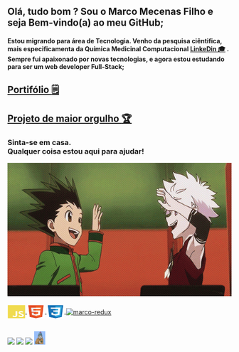 ## Olá, tudo bom ? Sou o Marco Mecenas Filho e seja Bem-vindo(a) ao  meu GitHub;

#### Estou migrando para área de Tecnologia. Venho da  pesquisa ciêntifica,  mais especificamenta da Química Medicinal Computacional <a href="https://www.linkedin.com/in/marcomecenasfilho/" target="_blank">LinkeDin :mortar_board:</a> . Sempre fui apaixonado por novas tecnologias, e agora estou estudando para ser um web developer Full-Stack;
## <a href="https://marcomecenasfilho.herokuapp.com/" target="_blank">Portifólio 	:spiral_notepad:</a>
## <a href="https://github.com/MarcoMecenasFilho/receitasshowshow" target="_blank">Projeto de maior orgulho :trophy:</a>

### Sinta-se em casa.<br> Qualquer coisa estou aqui para ajudar!

<div>
  <a href="https://github.com/MarcoMecenasFilho">
  <img height="300" width="600" alt="hunter" src="hunter.gif">
</div>


  <div style="display: inline_block"><br>
  <img align="center" alt="marco-Js" height="30" width="40" src="https://raw.githubusercontent.com/devicons/devicon/master/icons/javascript/javascript-plain.svg">
  <img align="center" alt="marco-HTML" height="30" width="40" src="https://raw.githubusercontent.com/devicons/devicon/master/icons/html5/html5-original.svg">
  <img align="center" alt="marco-CSS" height="30" width="40" src="https://raw.githubusercontent.com/devicons/devicon/00f02ef57fb7601fd1ddcc2fe6fe670fef3ae3e4/icons/css3/css3-original.svg">
    <img align="center" alt="marco-redux" height="30" width="40" src="https://cdn.jsdelivr.net/gh/devicons/devicon@v2.14.0/devicon.min.css">
</div>

  ##

<div> 
  <a href="https://www.instagram.com/marcomecenasfilho/" target="_blank"><img src="https://img.shields.io/badge/-Instagram-%23E4405F?style=for-the-badge&logo=instagram&logoColor=white" target="_blank"></a> 
  <a href = "mailto:marcomecenasfilho@gmail.com"><img src="https://img.shields.io/badge/-Gmail-%23333?style=for-the-badge&logo=gmail&logoColor=white" target="_blank"></a>
  <a href="https://www.linkedin.com/in/marcomecenasfilho/" target="_blank"><img src="https://img.shields.io/badge/-LinkedIn-%230077B5?style=for-the-badge&logo=linkedin&logoColor=white" target="_blank"></a> 
  <a href="instagram.com/goliramaionese/" target="_blank"><img src="friozinho.jpg" height="30" width="25" target="_blank"></a>   
</div>
